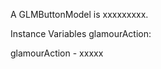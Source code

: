 A GLMButtonModel is xxxxxxxxx.Instance Variables	glamourAction:		<Object>glamourAction	- xxxxx